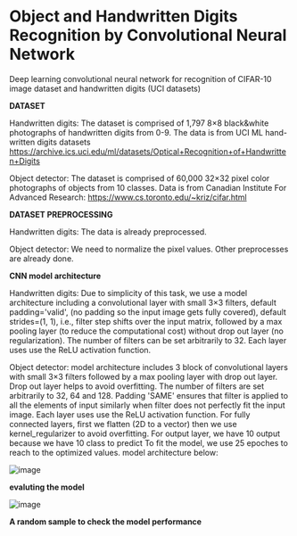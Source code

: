 # Object and Handwritten Digits Recognition by Convolutional Neural Network
Deep learning convolutional neural network for recognition of CIFAR-10 image dataset and handwritten digits (UCI datasets)

**DATASET**

Handwritten digits: The dataset is comprised of 1,797 8×8 black&white photographs of handwritten digits from 0-9.
The data is from UCI ML hand-written digits datasets 
https://archive.ics.uci.edu/ml/datasets/Optical+Recognition+of+Handwritten+Digits

Object detector: The dataset is comprised of 60,000 32×32 pixel color photographs of objects from 10 classes. 
Data is from  Canadian Institute For Advanced Research: 
https://www.cs.toronto.edu/~kriz/cifar.html

**DATASET PREPROCESSING**

Handwritten digits: The data is already preprocessed. 

Object detector: We need to normalize the pixel values. 
Other preprocesses are already done.

**CNN model architecture** 

Handwritten digits: Due to simplicity of this task, we use a model architecture including a convolutional layer with small 3×3 filters, default padding='valid', (no padding so the input image gets fully covered), default strides=(1, 1), i.e., filter step shifts over the input matrix, followed by a max pooling layer (to reduce the computational cost) without drop out layer (no regularization). 
The number of filters can be set arbitrarily to 32.
Each layer uses use the ReLU activation function.


Object detector: model architecture includes 3 block of convolutional layers with small 3×3 filters followed by a max pooling layer with drop out layer. 
Drop out layer helps to avoid overfitting.
The number of filters are set arbitrarily to 32, 64 and 128. 
Padding 'SAME' ensures that filter is applied to all the elements of input similarly when filter does not perfectly fit the input image.
Each layer uses use the ReLU activation function.
For fully connected layers, first we flatten (2D to a vector) then we use kernel_regularizer to avoid overfitting.
For output layer, we have 10 output because we have 10 class to predict
To fit the model, we use 25 epoches to reach to the optimized values.
model architecture below:

![image](https://user-images.githubusercontent.com/109335350/186163100-7e0dc603-151d-446d-8545-5aeb402e1d02.png)

**evaluting the model** 

![image](https://user-images.githubusercontent.com/109335350/186378308-6eb43a5d-04b7-4542-b624-a8a5c7729b17.png)



**A random sample to check the model performance**
